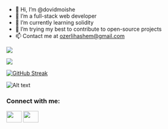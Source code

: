 - 👋 Hi, I’m @dovidmoishe
- 👀 I’m a full-stack web developer
- 🌱 I’m currently learning solidity 
- 💞️ I’m trying my best to contribute to open-source projects
- 📫 Contact me at ozerlihashem@gmail.com 

<!---
dovidmoishe/dovidmoishe is a ✨ special ✨ repository because its `README.md` (this file) appears on your GitHub profile.
You can click the Preview link to take a look at your changes.
--->
![](https://github-readme-stats.vercel.app/api?username=dovidmoishe&theme=tokyonight&show_icons=true)

![](https://komarev.com/ghpvc/?username=dovidmoishe&color=red)

[![GitHub Streak](http://github-readme-streak-stats.herokuapp.com?user=dovidmoishe&theme=highcontrast&hide_border=true&border_radius=8)](https://git.io/streak-stats)

![Alt text](https://spotify-recently-played-readme.vercel.app/api?user=31flu575tu3jnotzcvclzfsuqsxa&count=5)

<h3 align="left">Connect with me:</h3>
<p align="left">
<a href="https://twitter.com/thekideveloper" target="blank" style="color: white;"><img align="center" src="https://cdn.jsdelivr.net/npm/simple-icons@3.0.1/icons/twitter.svg" alt="" height="30" width="40" /></a>
<a href="https://instagram.com/thekideveloper" target="blank" style="color: white;"><img align="center" src="https://cdn.jsdelivr.net/npm/simple-icons@3.0.1/icons/instagram.svg" alt="" height="30" width="40" /></a>
</p>
